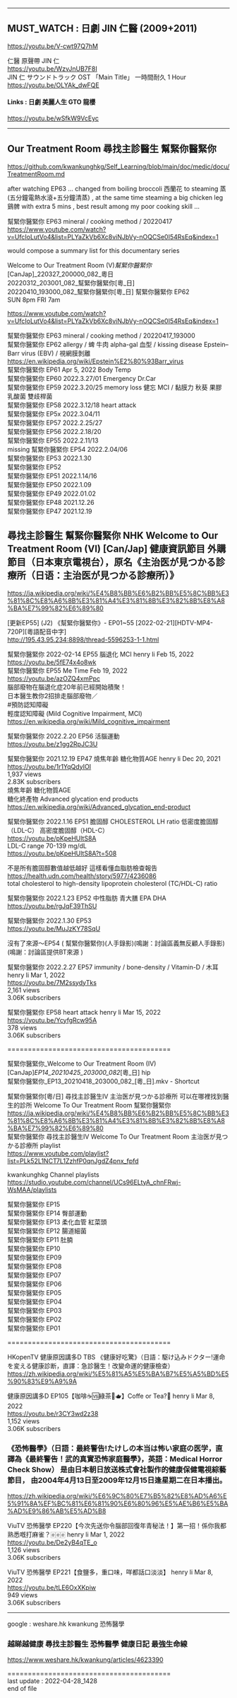 -----------------------------------------------------------  
  
## MUST_WATCH : 日劇 JIN 仁醫 (2009+2011)  
  https://youtu.be/V-cwt97Q7hM  
  
仁醫 原聲帶 JIN 仁  
  https://youtu.be/WzvJnUB7F8I  
JIN 仁  サウンドトラック OST 「Main Title」 一時間耐久 1 Hour  
  https://youtu.be/OLYAk_dwFQE  
  
#### Links : 日劇 美麗人生 GTO 龍櫻  
  https://youtu.be/wSfkW9VcEyc  
  
-----------------------------------------------------------  
  
  
  
## Our Treatment Room 尋找主診醫生 幫緊你醫緊你   
  https://github.com/kwankunghkg/Self_Learning/blob/main/doc/medic/docu/TreatmentRoom.md    
  
  
after watching EP63 ... changed from boiling broccoli 西蘭花 to steaming 蒸(五分鐘電熱水滾+五分鐘清蒸) , at the same time steaming a big chicken leg 鷄髀 with extra 5 mins , best result among my poor cooking skill ...  
  
幫緊你醫緊你 EP63 mineral / cooking method / 20220417    
  https://www.youtube.com/watch?v=UfcIoLutVo4&list=PLYaZkVb6Xc8viNJbVy-nOQCSe0I54RsEq&index=1    
  
would compose a summary list for this documentary series  
  
  
  
Welcome to Our Treatment Room (V)_幫緊你醫緊你_[CanJap]_220327_200000_082_粵日  
20220312_203001_082_幫緊你醫緊你[粵_日]  
20220410_193000_082_幫緊你醫緊你[粵_日]	幫緊你醫緊你 EP62  
SUN 8pm	FRI 7am  
  
  https://www.youtube.com/watch?v=UfcIoLutVo4&list=PLYaZkVb6Xc8viNJbVy-nOQCSe0I54RsEq&index=1  
  
幫緊你醫緊你 EP63 mineral / cooking method / 20220417_193000  
幫緊你醫緊你 EP62 allergy / 蜱 牛肉 alpha-gal 血型 / kissing disease Epstein–Barr virus (EBV)  / 視網膜剝離  
  https://en.wikipedia.org/wiki/Epstein%E2%80%93Barr_virus  
幫緊你醫緊你 EP61 Apr 5, 2022 Body Temp  
幫緊你醫緊你 EP60 2022.3.27/01 Emergency Dr.Car  
幫緊你醫緊你 EP59 2022.3.20/25 memory loss 健忘 MCI / 黏膜力 秋葵 果膠 乳酸菌 雙歧桿菌  
幫緊你醫緊你 EP58 2022.3.12/18 heart attack   
幫緊你醫緊你 EP5x 2022.3.04/11   
幫緊你醫緊你 EP57 2022.2.25/27   
幫緊你醫緊你 EP56 2022.2.18/20   
幫緊你醫緊你 EP55 2022.2.11/13   
missing 幫緊你醫緊你 EP54 2022.2.04/06   
幫緊你醫緊你 EP53 2022.1.30   
幫緊你醫緊你 EP52  
幫緊你醫緊你 EP51 2022.1.14/16   
幫緊你醫緊你 EP50 2022.1.09   
幫緊你醫緊你 EP49 2022.01.02   
幫緊你醫緊你 EP48 2021.12.26   
幫緊你醫緊你 EP47 2021.12.19   
  
  
  
  
  
## 尋找主診醫生 幫緊你醫緊你 NHK Welcome to Our Treatment Room (VI) [Can/Jap] 健康資訊節目  外購節目（日本東京電視台），原名《主治医が見つかる診療所（日语：主治医が見つかる診療所）》  
  https://ja.wikipedia.org/wiki/%E4%B8%BB%E6%B2%BB%E5%8C%BB%E3%81%8C%E8%A6%8B%E3%81%A4%E3%81%8B%E3%82%8B%E8%A8%BA%E7%99%82%E6%89%80  
  
[更新EP55] (J2) 《幫緊你醫緊你》- EP01~55 [2022-02-21][HDTV-MP4-720P][粵語配音中字]  
  http://195.43.95.234:8898/thread-5596253-1-1.html  
  
  
  
  
幫緊你醫緊你 2022-02-14 EP55 腦退化 MCI		henry li Feb 15, 2022  
  https://youtu.be/5fE74x4o8wk  
幫緊你醫緊你 EP55		Me Time  Feb 19, 2022  
  https://youtu.be/azOZQ4xmPpc  
腦部廢物在腦退化症20年前已經開始積聚！　  
日本醫生教你2招排走腦部廢物／  
#預防認知障礙  
輕度認知障礙 (Mild Cognitive Impairment, MCI)  
  https://en.wikipedia.org/wiki/Mild_cognitive_impairment  
  
幫緊你醫緊你 2022.2.20 EP56 活腦運動  
  https://youtu.be/z1gg2RpJC3U  
  
  
幫緊你醫緊你 2021.12.19 EP47 燒焦年齡 糖化物質AGE		henry li Dec 20, 2021  
  https://youtu.be/1r1YqQdyIOI  
1,937 views  
2.83K subscribers  
燒焦年齡 糖化物質AGE  
糖化終產物 Advanced glycation end products  
  https://en.wikipedia.org/wiki/Advanced_glycation_end-product  
  
  
  
幫緊你醫緊你 2022.1.16 EP51 膽固醇 CHOLESTEROL LH ratio  低密度膽固醇（LDL-C） 高密度膽固醇（HDL-C）  
  https://youtu.be/pKpeHUltS8A  
LDL-C range 70-139 mg/dL  
  https://youtu.be/pKpeHUltS8A?t=508  
   
不是所有膽固醇數值越低越好 這樣看懂血脂肪檢查報告  
  https://health.udn.com/health/story/5977/4236086  
total cholesterol to high-density lipoprotein cholesterol (TC/HDL-C) ratio  
  
  
幫緊你醫緊你 2022.1.23 EP52 中性脂肪 青大膳 EPA DHA  
  https://youtu.be/rgJqF39ThSU  
  
幫緊你醫緊你 2022.1.30 EP53   
  https://youtu.be/MuJzKY78SqU  
  
  
沒有了來源～EP54 ( 幫緊你醫緊你)(人手錄影)(鳴謝：討論區義無反顧人手錄影)(鳴謝：討論區提供BT來源 )  
  
  
幫緊你醫緊你 2022.2.27 EP57 immunity / bone-density / Vitamin-D / 木耳		henry li Mar 1, 2022  
  https://youtu.be/7M2ssydyTks  
2,161 views  
3.06K subscribers  
  
幫緊你醫緊你 EP58 heart attack		henry li Mar 15, 2022  
  https://youtu.be/YcyfgRcw95A  
378 views  
3.06K subscribers  
  
  
  ========================================    
  
  
幫緊你醫緊你_Welcome to Our Treatment Room (IV)[CanJap]_EP14_20210425_203000_082_[粵_日] hip  
幫緊你醫緊你_EP13_20210418_203000_082_[粵_日].mkv - Shortcut  
  
幫緊你醫緊你[粵/日]		尋找主診醫生IV 主治医が見つかる診療所 可以在哪裡找到醫生的診所 Welcome To Our Treatment Room 幫緊你醫緊你  
	https://ja.wikipedia.org/wiki/%E4%B8%BB%E6%B2%BB%E5%8C%BB%E3%81%8C%E8%A6%8B%E3%81%A4%E3%81%8B%E3%82%8B%E8%A8%BA%E7%99%82%E6%89%80  
幫緊你醫緊你 尋找主診醫生IV Welcome To Our Treatment Room	主治医が見つかる診療所 playlist   
	https://www.youtube.com/playlist?list=PLk52L1NCT7L1ZzhfP0qnJgdZ4pnx_fpfd  
  
kwankunghkg Channel playlists  
	https://studio.youtube.com/channel/UCs96ELtyA_chnFRwj-WsMAA/playlists  
  
  
  
幫緊你醫緊你 EP15  
幫緊你醫緊你 EP14 臀部運動  
幫緊你醫緊你 EP13 柔化血管 紅菜頭  
幫緊你醫緊你 EP12 腸道細菌  
幫緊你醫緊你 EP11 肚腩  
幫緊你醫緊你 EP10  
幫緊你醫緊你 EP09  
幫緊你醫緊你 EP08  
幫緊你醫緊你 EP07  
幫緊你醫緊你 EP06  
幫緊你醫緊你 EP05  
幫緊你醫緊你 EP04  
幫緊你醫緊你 EP03  
幫緊你醫緊你 EP02  
幫緊你醫緊你 EP01  
  
  
  
  
  
  ========================================    
  
  
HKopenTV 健康原因講多D TBS 《健康好吃驚》（日語：駆け込みドクター!運命を変える健康診断，直譯：急診醫生！改變命運的健康檢查）  
  https://zh.wikipedia.org/wiki/%E5%81%A5%E5%BA%B7%E5%A5%BD%E5%90%83%E9%A9%9A  
  
  
健康原因講多D EP105【咖啡☕🆚綠茶🍵🫖】Coffe or Tea?👀		henry li Mar 8, 2022  
  https://youtu.be/r3CY3wd2z38  
1,152 views  
3.06K subscribers  
  
  
  
  
### 《恐怖醫學》（日語：最終警告!たけしの本当は怖い家庭の医学，直譯為《最終警告！武的真實恐怖家庭醫學》，英語：Medical Horror Check Show） 是由日本朝日放送株式會社製作的健康保健電視綜藝節目， 由2004年4月13日至2009年12月15日逢星期二在日本播出。   
  https://zh.wikipedia.org/wiki/%E6%9C%80%E7%B5%82%E8%AD%A6%E5%91%8A%EF%BC%81%E6%81%90%E6%80%96%E5%AE%B6%E5%BA%AD%E9%86%AB%E5%AD%B8  
  
  
ViuTV 恐怖醫學 EP220【今次先送你令腦部回復年青秘法！】第一招！係你我都熟悉嘅打麻雀？🀅🀅🀅		henry li Mar 1, 2022  
  https://youtu.be/De2yB4qTE_o  
1,126 views  
3.06K subscribers  
  
ViuTV 恐怖醫學 EP221【食鹽多，重口味，咩都話口淡淡】		henry li Mar 8, 2022  
  https://youtu.be/tLE6OxXKpiw   
949 views  
3.06K subscribers  
  
  
  
-----------------------------------------------------------  
  
google : weshare.hk kwankung 恐怖醫學
  
### 越睇越健康 尋找主診醫生 恐怖醫學 健康日記 最強生命線  
  https://www.weshare.hk/kwankung/articles/4623390  
  
  
========================================    
last update : 2022-04-28_1428    
end of file    
